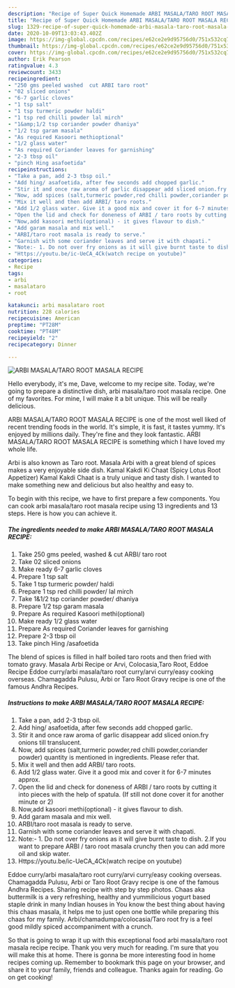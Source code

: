 ```yaml
---
description: "Recipe of Super Quick Homemade ARBI MASALA/TARO ROOT MASALA RECIPE"
title: "Recipe of Super Quick Homemade ARBI MASALA/TARO ROOT MASALA RECIPE"
slug: 1329-recipe-of-super-quick-homemade-arbi-masala-taro-root-masala-recipe
date: 2020-10-09T13:03:43.402Z
image: https://img-global.cpcdn.com/recipes/e62ce2e9d95756d0/751x532cq70/arbi-masalataro-root-masala-recipe-recipe-main-photo.jpg
thumbnail: https://img-global.cpcdn.com/recipes/e62ce2e9d95756d0/751x532cq70/arbi-masalataro-root-masala-recipe-recipe-main-photo.jpg
cover: https://img-global.cpcdn.com/recipes/e62ce2e9d95756d0/751x532cq70/arbi-masalataro-root-masala-recipe-recipe-main-photo.jpg
author: Erik Pearson
ratingvalue: 4.3
reviewcount: 3433
recipeingredient:
- "250 gms peeled washed  cut ARBI taro root"
- "02 sliced onions"
- "6-7 garlic cloves"
- "1 tsp salt"
- "1 tsp turmeric powder haldi"
- "1 tsp red chilli powder lal mirch"
- "1&amp;1/2 tsp coriander powder dhaniya"
- "1/2 tsp garam masala"
- "As required Kasoori methioptional"
- "1/2 glass water"
- "As required Coriander leaves for garnishing"
- "2-3 tbsp oil"
- "pinch Hing asafoetida"
recipeinstructions:
- "Take a pan, add 2-3 tbsp oil."
- "Add hing/ asafoetida, after few seconds add chopped garlic."
- "Stir it and once raw aroma of garlic disappear add sliced onion.fry onions till translucent."
- "Now, add spices (salt,turmeric powder,red chilli powder,coriander powder) quantity is mentioned in ingredients. Please refer that."
- "Mix it well and then add ARBI/ taro roots."
- "Add 1/2 glass water. Give it a good mix and cover it for 6-7 minutes approx."
- "Open the lid and check for doneness of ARBI / taro roots by cutting it into pieces with the help of spatula. (If still not done cover it for another minute or 2)"
- "Now,add kasoori methi(optional) - it gives flavour to dish."
- "Add garam masala and mix well."
- "ARBI/taro root masala is ready to serve."
- "Garnish with some coriander leaves and serve it with chapati."
- "Note:- 1. Do not over fry onions as it will give burnt taste to dish. 2.If you want to prepare ARBI / taro root masala crunchy then you can add more oil and skip water."
- "Https://youtu.be/ic-UeCA_4Ck(watch recipe on youtube)"
categories:
- Recipe
tags:
- arbi
- masalataro
- root

katakunci: arbi masalataro root 
nutrition: 228 calories
recipecuisine: American
preptime: "PT28M"
cooktime: "PT48M"
recipeyield: "2"
recipecategory: Dinner

---
```



![ARBI MASALA/TARO ROOT MASALA RECIPE](https://img-global.cpcdn.com/recipes/e62ce2e9d95756d0/751x532cq70/arbi-masalataro-root-masala-recipe-recipe-main-photo.jpg)

Hello everybody, it's me, Dave, welcome to my recipe site. Today, we're going to prepare a distinctive dish, arbi masala/taro root masala recipe. One of my favorites. For mine, I will make it a bit unique. This will be really delicious.

ARBI MASALA/TARO ROOT MASALA RECIPE is one of the most well liked of recent trending foods in the world. It's simple, it is fast, it tastes yummy. It's enjoyed by millions daily. They're fine and they look fantastic. ARBI MASALA/TARO ROOT MASALA RECIPE is something which I have loved my whole life.

Arbi is also known as Taro root. Masala Arbi with a great blend of spices makes a very enjoyable side dish. Kamal Kakdi Ki Chaat (Spicy Lotus Root Appetizer) Kamal Kakdi Chaat is a truly unique and tasty dish. I wanted to make something new and delicious but also healthy and easy to.


To begin with this recipe, we have to first prepare a few components. You can cook arbi masala/taro root masala recipe using 13 ingredients and 13 steps. Here is how you can achieve it.

<!--inarticleads1-->

##### The ingredients needed to make ARBI MASALA/TARO ROOT MASALA RECIPE:

1. Take 250 gms peeled, washed &amp; cut ARBI/ taro root
1. Take 02 sliced onions
1. Make ready 6-7 garlic cloves
1. Prepare 1 tsp salt
1. Take 1 tsp turmeric powder/ haldi
1. Prepare 1 tsp red chilli powder/ lal mirch
1. Take 1&amp;1/2 tsp coriander powder/ dhaniya
1. Prepare 1/2 tsp garam masala
1. Prepare As required Kasoori methi(optional)
1. Make ready 1/2 glass water
1. Prepare As required Coriander leaves for garnishing
1. Prepare 2-3 tbsp oil
1. Take pinch Hing /asafoetida


The blend of spices is filled in half boiled taro roots and then fried with tomato gravy. Masala Arbi Recipe or Arvi, Colocasia,Taro Root, Eddoe Recipe Eddoe curry/arbi masala/taro root curry/arvi curry/easy cooking overseas. Chamagadda Pulusu, Arbi or Taro Root Gravy recipe is one of the famous Andhra Recipes. 

<!--inarticleads2-->

##### Instructions to make ARBI MASALA/TARO ROOT MASALA RECIPE:

1. Take a pan, add 2-3 tbsp oil.
1. Add hing/ asafoetida, after few seconds add chopped garlic.
1. Stir it and once raw aroma of garlic disappear add sliced onion.fry onions till translucent.
1. Now, add spices (salt,turmeric powder,red chilli powder,coriander powder) quantity is mentioned in ingredients. Please refer that.
1. Mix it well and then add ARBI/ taro roots.
1. Add 1/2 glass water. Give it a good mix and cover it for 6-7 minutes approx.
1. Open the lid and check for doneness of ARBI / taro roots by cutting it into pieces with the help of spatula. (If still not done cover it for another minute or 2)
1. Now,add kasoori methi(optional) - it gives flavour to dish.
1. Add garam masala and mix well.
1. ARBI/taro root masala is ready to serve.
1. Garnish with some coriander leaves and serve it with chapati.
1. Note:- 1. Do not over fry onions as it will give burnt taste to dish. 2.If you want to prepare ARBI / taro root masala crunchy then you can add more oil and skip water.
1. Https://youtu.be/ic-UeCA_4Ck(watch recipe on youtube)


Eddoe curry/arbi masala/taro root curry/arvi curry/easy cooking overseas. Chamagadda Pulusu, Arbi or Taro Root Gravy recipe is one of the famous Andhra Recipes. Sharing recipe with step by step photos. Chaas aka buttermilk is a very refreshing, healthy and yummilicious yogurt based staple drink in many Indian houses in You know the best thing about having this chaas masala, it helps me to just open one bottle while preparing this chaas for my family. Arbi/chamadumpa/colocasia/Taro root fry is a feel good mildly spiced accompaniment with a crunch. 

So that is going to wrap it up with this exceptional food arbi masala/taro root masala recipe recipe. Thank you very much for reading. I'm sure that you will make this at home. There is gonna be more interesting food in home recipes coming up. Remember to bookmark this page on your browser, and share it to your family, friends and colleague. Thanks again for reading. Go on get cooking!
